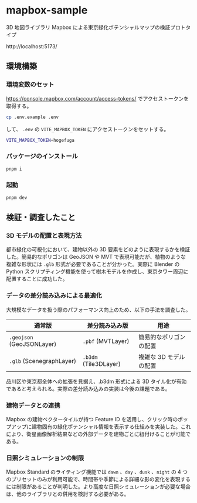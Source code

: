 # mapbox-sample

3D 地図ライブラリ Mapbox による東京緑化ポテンシャルマップの検証プロトタイプ

http://localhost:5173/

## 環境構築

### 環境変数のセット

https://console.mapbox.com/account/access-tokens/ でアクセストークンを取得する。

```sh
cp .env.example .env
```

して、 `.env` の `VITE_MAPBOX_TOKEN` にアクセストークンをセットする。

```sh
VITE_MAPBOX_TOKEN=hogefuga
```

### パッケージのインストール

```sh
pnpm i
```

### 起動

```sh
pnpm dev
```

## 検証・調査したこと

### 3D モデルの配置と表現方法

都市緑化の可視化において、建物以外の 3D 要素をどのように表現するかを検証した。簡易的なポリゴンは GeoJSON や MVT で表現可能だが、植物のような複雑な形状には `.glb` 形式が必要であることが分かった。実際に Blender の Python スクリプティング機能を使って樹木モデルを作成し、東京タワー周辺に配置することに成功した。

### データの差分読み込みによる最適化

大規模なデータを扱う際のパフォーマンス向上のため、以下の手法を調査した。

| 通常版                    | 差分読み込み版        | 用途                   |
| ------------------------- | --------------------- | ---------------------- |
| `.geojson` (GeoJSONLayer) | `.pbf` (MVTLayer)     | 簡易的なポリゴンの配置 |
| `.glb` (ScenegraphLayer)  | `.b3dm` (Tile3DLayer) | 複雑な 3D モデルの配置 |

品川区や東京都全体への拡張を見据え、.b3dm 形式による 3D タイル化が有効であると考えられる。実際の差分読み込みの実装は今後の課題である。

### 建物データとの連携

Mapbox の建物ベクタータイルが持つ Feature ID を活用し、クリック時のポップアップに建物固有の緑化ポテンシャル情報を表示する仕組みを実装した。これにより、衛星画像解析結果などの外部データを建物ごとに紐付けることが可能である。

### 日照シミュレーションの制限

Mapbox Standard のライティング機能では `dawn` 、`day` 、`dusk` 、`night` の 4 つのプリセットのみが利用可能で、時間帯や季節による詳細な影の変化を表現するには制限があることが判明した。より高度な日照シミュレーションが必要な場合は、他のライブラリとの併用を検討する必要がある。
